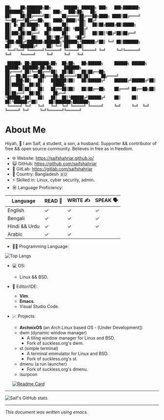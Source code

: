 ```
██╗    ██╗███████╗██╗      ██████╗ ██████╗ ███╗   ███╗███████╗    ████████╗ ██████╗     ███╗   ███╗██╗   ██╗
██║    ██║██╔════╝██║     ██╔════╝██╔═══██╗████╗ ████║██╔════╝    ╚══██╔══╝██╔═══██╗    ████╗ ████║╚██╗ ██╔╝
██║ █╗ ██║█████╗  ██║     ██║     ██║   ██║██╔████╔██║█████╗         ██║   ██║   ██║    ██╔████╔██║ ╚████╔╝ 
██║███╗██║██╔══╝  ██║     ██║     ██║   ██║██║╚██╔╝██║██╔══╝         ██║   ██║   ██║    ██║╚██╔╝██║  ╚██╔╝  
╚███╔███╔╝███████╗███████╗╚██████╗╚██████╔╝██║ ╚═╝ ██║███████╗       ██║   ╚██████╔╝    ██║ ╚═╝ ██║   ██║   
 ╚══╝╚══╝ ╚══════╝╚══════╝ ╚═════╝ ╚═════╝ ╚═╝     ╚═╝╚══════╝       ╚═╝    ╚═════╝     ╚═╝     ╚═╝   ╚═╝   
                                                                                                            
 ██████╗ ██╗████████╗██╗  ██╗██╗   ██╗██████╗     ██████╗ ██████╗  ██████╗ ███████╗██╗██╗     ███████╗      
██╔════╝ ██║╚══██╔══╝██║  ██║██║   ██║██╔══██╗    ██╔══██╗██╔══██╗██╔═══██╗██╔════╝██║██║     ██╔════╝      
██║  ███╗██║   ██║   ███████║██║   ██║██████╔╝    ██████╔╝██████╔╝██║   ██║█████╗  ██║██║     █████╗        
██║   ██║██║   ██║   ██╔══██║██║   ██║██╔══██╗    ██╔═══╝ ██╔══██╗██║   ██║██╔══╝  ██║██║     ██╔══╝        
╚██████╔╝██║   ██║   ██║  ██║╚██████╔╝██████╔╝    ██║     ██║  ██║╚██████╔╝██║     ██║███████╗███████╗      
 ╚═════╝ ╚═╝   ╚═╝   ╚═╝  ╚═╝ ╚═════╝ ╚═════╝     ╚═╝     ╚═╝  ╚═╝ ╚═════╝ ╚═╝     ╚═╝╚══════╝╚══════╝      
 ```
 # About Me
Hiyah, 👋 I am Saif, a student, a son, a husband. Supporter && contributor of free && open source community. Believes in free as in freedom.
- 🌐 Website:      https://saifshahriar.github.io/
- 😺 GitHub:		https://github.com/saifshahriar
- 🦊 GitLab:			https://gitlab.com/saifshahriar
- 🗾 Country:				Bangladesh 🇧🇩
- ⚡ Skilled in:     Linux, cyber security, admin.
- ㊗ Language Proficiency:

| Language      | READ 📖 | WRITE ✍ | SPEAK 🗣 |
|---------------|---------|---------|---------|
| English       | ✓       | ✓       | ✓       |
| Bengali       | ✓       | ✓       | ✓       |
| Hindi && Urdu | ✓       | ✓       | ✓       |
| Arabic        | ✓       | ✓       |         |

- 👨‍💻 Programming Language:
<!---
 	- C,
	- **Shell** (POSIX && Bash), 
	- Python, 🐍 
	- Go, 🐹
	- Lua, 🌙
	- Rust. 🦀
  - Others: 
  	- HTML, 
  	- XML, 
  	- CSS.
---> 

  ![Top Langs](https://github-readme-stats.vercel.app/api/top-langs/?username=saifshahriar&langs_count=20&layout=compact&exclude_repo=saifshahriar.github.io&hide=javascript,css&theme=tokyonight)
- 💻 OS:
	- Linux && BSD.
- 📒 Editor/IDE:
	- **Vim**.
	- **Emacs**.
	- Visual Studio Code.
- 📈 Projects:
	- **ArchnixOS** (an <i>Arch Linux</i> based OS - [Under Development])
	- dwm (dynamic window manager)
		- A tiling window manager for Linux and BSD.
		- Fork of suckless.org's dwm.
	- st (simple terminal)
		- A terminal emmulator for Linux and BSD.
		- Fork of suckless.org's st.
	- dmenu (a run launcher)
		- Fork of suckless.org's dmenu.
	- isurpcon

	[![Readme Card](https://github-readme-stats.vercel.app/api/pin/?username=saifshahriar&repo=isurpcon&show_icons=true&theme=tokyonight)](https://github.com/saifshahriar/isurpcon)


		




<!---
- 👋 Hi, I’m saifshahriar, an I.Sc. student.
- 👀 I’m interested in learning new skills.
- 🌱 I’m currently learning JS and Data Science.
- 💞️ I’m looking to collaborate on ...
- 📫 How to reach me ...
--->
<!---
saifshahriar/saifshahriar is a ✨ special ✨ repository because its `README.md` (this file) appears on your GitHub profile.
You can click the Preview link to take a look at your changes.
--->
-------------------------------------------------------------------------------
![Saif's GitHub stats](https://github-readme-stats.vercel.app/api?username=saifshahriar&show_icons=true&theme=tokyonight)

-------------------------------------------------------------------------------
_This document was written using emacs._
